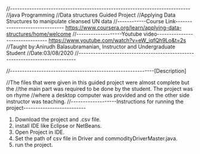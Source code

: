 //---------------------------------------------------------------------------
//java Programming
//Data structures Guided Project
//Applying Data Structures to manipulate cleansed UN data
//------------Course Link-------------------------------
 https://www.coursera.org/learn/applying-data-structures/home/welcome
//-------------------Youtube video--------------------------------
 https://www.youtube.com/watch?v=eW_iqfQh9Lo&t=2s
//Taught by:Anirudh Balasubramanian, Instructor and Undergraduate Student
//Date:03/08/2020
//-----------------------------------------------------------------------------

//------------------------------------------------------------[Description]

//The files that were given in this guided project were almost complete but the 
//the main part was required to be done by the student. The project was on rhyme 
//where a desktop computer was provided and on the other side instructor was teaching.
//-------------------Instructions for running the project--------------------------
1. Download the project and .csv file.
2. install IDE like Eclipse or NetBeans.
3. Open Project in IDE.
4. Set the path of csv file in Driver and commodityDriverMaster.java.
5. run the project.

